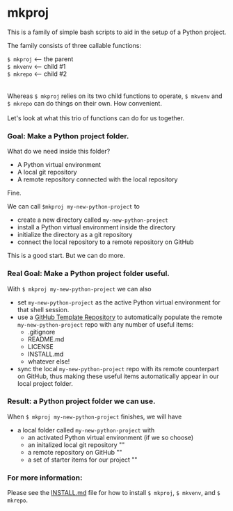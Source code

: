 # mkproj

This is a family of simple bash scripts to aid in the setup of a Python project.

The family consists of three callable functions:

`$ mkproj`  <-- the parent  
`$ mkvenv`  <-- child #1  
`$ mkrepo`  <-- child #2  
 <br>  
Whereas `$ mkproj` relies on its two child functions to operate, `$ mkvenv` and `$ mkrepo` can do things on their own. How convenient.
<br>  
Let's look at what this trio of functions can do for us together.
<br>  
### Goal: Make a Python project folder.  
What do we need inside this folder?  
- A Python virtual environment  
- A local git repository  
- A remote repository connected with the local repository 

Fine.

We can call `$mkproj my-new-python-project` to  
- create a new directory called `my-new-python-project`
- install a Python virtual environment inside the directory
- initialize the directory as a git repository
- connect the local repository to a remote repository on GitHub 
  
This is a good start. But we can do more.
### Real Goal: Make a Python project folder useful.


With `$ mkproj my-new-python-project` we can also
  
- set `my-new-python-project` as the active Python virtual environment for that shell session.
- use a [GitHub Template Repository](https://docs.github.com/en/free-pro-team@latest/github/creating-cloning-and-archiving-repositories/creating-a-template-repository) to automatically populate the remote `my-new-python-project` repo with any number of useful items:  
   - .gitignore  
   - README.md  
   - LICENSE  
   - INSTALL.md
   - whatever else!
- sync the local `my-new-python-project` repo with its remote counterpart on GitHub, thus making these useful items automatically appear in our local project folder.

### Result: a Python project folder we can use.
When `$ mkproj my-new-python-project` finishes, we will have  
- a local folder called `my-new-python-project` with
   - an activated Python virtual environment (if we so choose)
   - an initalized local git repository ""
   - a remote repository on GitHub ""
   - a set of starter items for our project ""  
   
### For more information:  
Please see the [INSTALL.md](https://github.com/PaulHBartley/mkproj/blob/main/INSTALL.md) file for how to install `$ mkproj`, `$ mkvenv`, and `$ mkrepo`.



